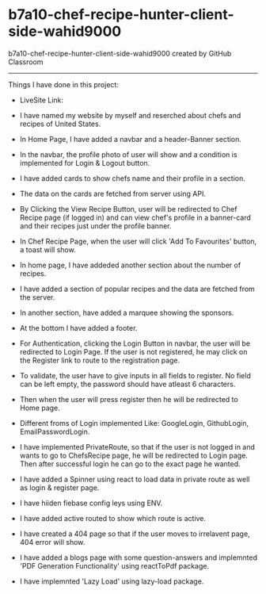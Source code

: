 # b7a10-chef-recipe-hunter-client-side-wahid9000
b7a10-chef-recipe-hunter-client-side-wahid9000 created by GitHub Classroom

***
Things I have done in this project:

* LiveSite Link:
* I have named my website by myself and reserched about chefs and recipes of United States.
* In Home Page, I have  added a navbar and a header-Banner section.
* In the navbar, the profile photo of user will show and a condition is implemented for Login & Logout button.
* I have added cards to show chefs name and their profile in a section.
* The data on the cards are fetched from server using API.
* By Clicking the View Recipe Button, user will be redirected to Chef Recipe page (if logged in) and can view chef's profile in a banner-card and their recipes just under the profile banner.
* In Chef Recipe Page, when the user will click 'Add To Favourites' button, a toast will show.
* In home page, I have addeded another section about the number of recipes.
* I have added a section of popular recipes and the data are fetched from the server.
* In another section,  have added a marquee showing the sponsors.
* At the bottom I have added a footer.

* For Authentication, clicking the Login Button in navbar, the user will be redirected to Login Page. If the user is not registered, he may click on the Register link to route to the registration page. 
* To validate, the user have to give inputs in all fields to register. No field can be left empty, the password should have atleast 6 characters.
* Then when the user will press register then he will be redirected to Home page.
* Different froms of Login implemented Like: GoogleLogin, GithubLogin, EmailPasswordLogin.
* I have implemented PrivateRoute, so that if the user is not logged in and wants to go to ChefsRecipe page, he will be redirected to Login page. Then after successful login he can go to the exact page he wanted.
* I have added a Spinner using react to load data in private route as well as login & register page.
* I have hiiden fiebase config leys using ENV.
* I have added active routed to show which route is active.
* I have created a 404 page so that if the user moves to irrelavent page, 404 error will show.
* I have added a blogs page with some question-answers and implemnted 'PDF Generation Functionality' using reactToPdf package.
* I have implemnted 'Lazy Load' using lazy-load package.
